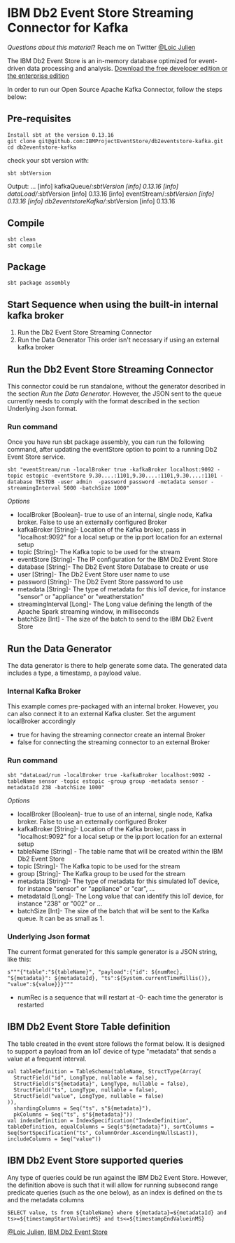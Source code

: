 # IBM Db2 Event Store Streaming Connector for Kafka

*Questions about this material*? Reach me on Twitter [@Loic Julien](https://twitter.com/loicjulien)

The IBM Db2 Event Store is an in-memory database optimized for event-driven data processing and analysis. [Download the free developer edition or the enterprise edition](https://www.ibm.com/us-en/marketplace/db2-event-store)

In order to run our Open Source Apache Kafka Connector, follow the steps below:

## Pre-requisites
```
Install sbt at the version 0.13.16
git clone git@github.com:IBMProjectEventStore/db2eventstore-kafka.git
cd db2eventstore-kafka
```

check your sbt version with:
```
sbt sbtVersion
```
Output:
...
[info] kafkaQueue/*:sbtVersion
[info] 	0.13.16
[info] dataLoad/*:sbtVersion
[info] 	0.13.16
[info] eventStream/*:sbtVersion
[info] 	0.13.16
[info] db2eventstoreKafka/*:sbtVersion
[info] 	0.13.16

## Compile
```
sbt clean
sbt compile
```

## Package
```
sbt package assembly
```

## Start Sequence when using the built-in internal kafka broker
1. Run the Db2 Event Store Streaming Connector
2. Run the Data Generator
This order isn't necessary if using an external kafka broker

## Run the Db2 Event Store Streaming Connector

This connector could be run standalone, without the generator described in the section *Run the Data Generator*. However, the JSON sent to the queue currently needs to comply with the format described in the section Underlying Json format.

### Run command
Once you have run sbt package assembly, you can run the following command, after updating the eventStore option to point to a running Db2 Event Store service.

```
sbt "eventStream/run -localBroker true -kafkaBroker localhost:9092 -topic estopic -eventStore 9.30....:1101,9.30....:1101,9.30....:1101 -database TESTDB -user admin  -password password -metadata sensor -streamingInterval 5000 -batchSize 1000"
```

*Options*
- localBroker [Boolean]- true to use of an internal, single node, Kafka broker. False to use an externally configured Broker
- kafkaBroker [String]- Location of the Kafka broker, pass in "localhost:9092" for a local setup or the ip:port location for an external setup
- topic [String]- The Kafka topic to be used for the stream
- eventStore [String]- The IP configuration for the IBM Db2 Event Store
- database [String]- The Db2 Event Store Database to create or use
- user [String]- The Db2 Event Store user name to use
- password [String]- The Db2 Event Store password to use
- metadata [String]- The type of metadata for this IoT device, for instance "sensor" or "appliance" or "weatherstation"  
- streamingInterval [Long]- The Long value defining the length of the Apache Spark streaming window, in milliseconds
- batchSize [Int] - The size of the batch to send to the IBM Db2 Event Store

## Run the Data Generator

The data generator is there to help generate some data. The generated data includes a type, a timestamp, a payload value.

### Internal Kafka Broker
This example comes pre-packaged with an internal broker. However, you can also connect it to an external Kafka cluster. Set the argument localBroker accordingly
- true for having the streaming connector create an internal Broker
- false for connecting the streaming connector to an external Broker

### Run command
```
sbt "dataLoad/run -localBroker true -kafkaBroker localhost:9092 -tableName sensor -topic estopic -group group -metadata sensor -metadataId 238 -batchSize 1000"
```

*Options*
- localBroker [Boolean]- true to use of an internal, single node, Kafka broker. False to use an externally configured Broker
- kafkaBroker [String]- Location of the Kafka broker, pass in "localhost:9092" for a local setup or the ip:port location for an external setup
- tableName [String] - The table name that will be created within the IBM Db2 Event Store
- topic [String]- The Kafka topic to be used for the stream
- group [String]- The Kafka group to be used for the stream
- metadata [String]- The type of metadata for this simulated IoT device, for instance "sensor" or "appliance" or "car", ...
- metadataId [Long]- The Long value that can identify this IoT device, for instance "238" or "002" or ...
- batchSize [Int]- The size of the batch that will be sent to the Kafka queue. It can be as small as 1.

### Underlying Json format
The current format generated for this sample generator is a JSON string, like this:
```
s"""{"table":"${tableName}", "payload":{"id": ${numRec}, "${metadata}": ${metadataId}, "ts":${System.currentTimeMillis()}, "value":${value}}}"""
```
- numRec is a sequence that will restart at -0- each time the generator is restarted

## IBM Db2 Event Store Table definition

The table created in the event store follows the format below. It is designed to support a payload from an IoT device of type "metadata" that sends a value at a frequent interval.

```
val tableDefinition = TableSchema(tableName, StructType(Array(
  StructField("id", LongType, nullable = false),
  StructField(s"${metadata}", LongType, nullable = false),
  StructField("ts", LongType, nullable = false),
  StructField("value", LongType, nullable = false)
)),
  shardingColumns = Seq("ts", s"${metadata}"),
  pkColumns = Seq("ts", s"${metadata}"))
val indexDefinition = IndexSpecification("IndexDefinition", tableDefinition, equalColumns = Seq(s"${metadata}"), sortColumns = Seq(SortSpecification("ts", ColumnOrder.AscendingNullsLast)), includeColumns = Seq("value"))
```

## IBM Db2 Event Store supported queries

Any type of queries could be run against the IBM Db2 Event Store. However, the definition above is such that it will allow for running subsecond range predicate queries (such as the one below), as an index is defined on the ts and the metadata columns
```
SELECT value, ts from ${tableName} where ${metadata}=${metadataId} and ts>=${timestampStartValueinMS} and ts<=${timestampEndValueinMS}
```

[@Loic Julien](https://twitter.com/loicjulien), [IBM Db2 Event Store](https://www.ibm.com/products/db2-event-store)
